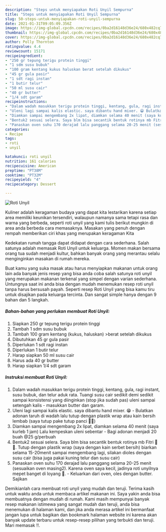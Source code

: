 ```yaml
---
description: "Steps untuk menyiapakan Roti Unyil Sempurna"
title: "Steps untuk menyiapakan Roti Unyil Sempurna"
slug: 50-steps-untuk-menyiapakan-roti-unyil-sempurna
date: 2021-01-31T09:05:09.356Z
image: https://img-global.cpcdn.com/recipes/0ba2d16148d36e24/680x482cq70/roti-unyil-foto-resep-utama.jpg
thumbnail: https://img-global.cpcdn.com/recipes/0ba2d16148d36e24/680x482cq70/roti-unyil-foto-resep-utama.jpg
cover: https://img-global.cpcdn.com/recipes/0ba2d16148d36e24/680x482cq70/roti-unyil-foto-resep-utama.jpg
author: Polly Thornton
ratingvalue: 4.4
reviewcount: 15171
recipeingredient:
- "250 gr tepung terigu protein tinggi"
- "1 sdm susu bubuk"
- "100 gram kentang kukus haluskan berat setelah dikukus"
- "45 gr gula pasir"
- "1 sdt ragi instan"
- "1 butir telur"
- "50 ml susu cair"
- "40 gr butter"
- "1/4 sdt garam"
recipeinstructions:
- "Dalam wadah masukkan terigu protein tinggi, kentang, gula, ragi instant, susu bubuk, dan telur aduk rata. Tuangi susu cair sedikit demi sedikit sampai konsistensi yang diinginkan (stop jika sudah pas) uleni sampai setengah kalis  masukkan butter dan garam."
- "Uleni lagi sampai kalis elastic. saya dibantu hand mixer. 😁 Bulatkan adonan taruh di wadah lalu tutup dengan plastik wrap atau kain bersih lembab (saya tutup pake tutup panci 🙏😊)"
- "Diamkan sampai mengembang 2x lipat, diamkan selama 40 menit (saya kurleb 1 jam) Lalu kempeskan uleni sebentar Bagi adonan menjadi 20 buah @25 g/perbuah"
- "Bentuk2 sesuai selera. Saya blm bisa secantik bentuk rotinya mb Fitri 🙏😊. Tutup dengan plastik wrap (saya dengan kain serbet bersih) biarkan selama 15-20menit sampai mengembang lagi, silakan dioles dengan susu cair (bisa juga pakai kuning telur dan susu cair)"
- "Panaskan oven suhu 170 derajad lalu panggang selama 20-25 menit (sesuaikan oven masing2). Karena oven saya kecil, jadinya roti unyilnya mepet banget di loyang 🤭. Keluarkan dari oven, oles dengan butter. Sajikan"
categories:
- Recipe
tags:
- roti
- unyil

katakunci: roti unyil 
nutrition: 161 calories
recipecuisine: American
preptime: "PT38M"
cooktime: "PT32M"
recipeyield: "4"
recipecategory: Dessert

---
```



![Roti Unyil](https://img-global.cpcdn.com/recipes/0ba2d16148d36e24/680x482cq70/roti-unyil-foto-resep-utama.jpg)

Kuliner adalah keragaman budaya yang dapat kita lestarikan karena setiap area memiliki keunikan tersendiri, walaupun namanya sama tetapi rasa dan warna yang berbeda, seperti roti unyil yang kami tulis berikut mungkin di area anda berbeda cara memasaknya. Masakan yang penuh dengan rempah memberikan ciri khas yang merupakan keragaman Kita



Kedekatan rumah tangga dapat didapat dengan cara sederhana. Salah satunya adalah memasak Roti Unyil untuk keluarga. Momen makan bersama orang tua sudah menjadi kultur, bahkan banyak orang yang merantau selalu menginginkan masakan di rumah mereka.

Buat kamu yang suka masak atau harus menyiapkan makanan untuk orang lain ada banyak jenis resep yang bisa anda coba salah satunya roti unyil yang merupakan makanan terkenal yang simpel dengan varian sederhana. Untungnya saat ini anda bisa dengan mudah menemukan resep roti unyil tanpa harus bersusah payah.
Seperti resep Roti Unyil yang bisa kamu tiru untuk disajikan pada keluarga tercinta. Dan sangat simple hanya dengan 9 bahan dan 5 langkah.


<!--inarticleads1-->

##### Bahan-bahan yang perlukan membuat Roti Unyil:

1. Siapkan 250 gr tepung terigu protein tinggi
1. Tambah 1 sdm susu bubuk
1. Tambah 100 gram kentang (kukus, haluskan) &gt;berat setelah dikukus
1. Dibutuhkan 45 gr gula pasir
1. Diperlukan 1 sdt ragi instan
1. Diperlukan 1 butir telur
1. Harap siapkan 50 ml susu cair
1. Harus ada 40 gr butter
1. Harap siapkan 1/4 sdt garam




<!--inarticleads2-->

##### Instruksi membuat  Roti Unyil:

1. Dalam wadah masukkan terigu protein tinggi, kentang, gula, ragi instant, susu bubuk, dan telur aduk rata. Tuangi susu cair sedikit demi sedikit sampai konsistensi yang diinginkan (stop jika sudah pas) uleni sampai setengah kalis  - masukkan butter dan garam.
1. Uleni lagi sampai kalis elastic. saya dibantu hand mixer. 😁 - Bulatkan adonan taruh di wadah lalu tutup dengan plastik wrap atau kain bersih lembab (saya tutup pake tutup panci 🙏😊)
1. Diamkan sampai mengembang 2x lipat, diamkan selama 40 menit (saya kurleb 1 jam) Lalu kempeskan uleni sebentar - Bagi adonan menjadi 20 buah @25 g/perbuah
1. Bentuk2 sesuai selera. Saya blm bisa secantik bentuk rotinya mb Fitri 🙏😊. Tutup dengan plastik wrap (saya dengan kain serbet bersih) biarkan selama 15-20menit sampai mengembang lagi, silakan dioles dengan susu cair (bisa juga pakai kuning telur dan susu cair)
1. Panaskan oven suhu 170 derajad lalu panggang selama 20-25 menit (sesuaikan oven masing2). Karena oven saya kecil, jadinya roti unyilnya mepet banget di loyang 🤭. - Keluarkan dari oven, oles dengan butter. Sajikan




Demikianlah cara membuat roti unyil yang mudah dan teruji. Terima kasih untuk waktu anda untuk membaca artikel makanan ini. Saya yakin anda bisa membuatnya dengan mudah di rumah. Kami masih mempunyai banyak resep makanan istimewa yang sangat mudah dan teruji, anda bisa menemukan di halaman kami, dan jika anda merasa artikel ini bermanfaat jangan lupa untuk bagikan dan bookmark halaman website ini karena akan banyak update terbaru untuk resep-resep pilihan yang terbukti dan teruji. Mari memasak !!. 
